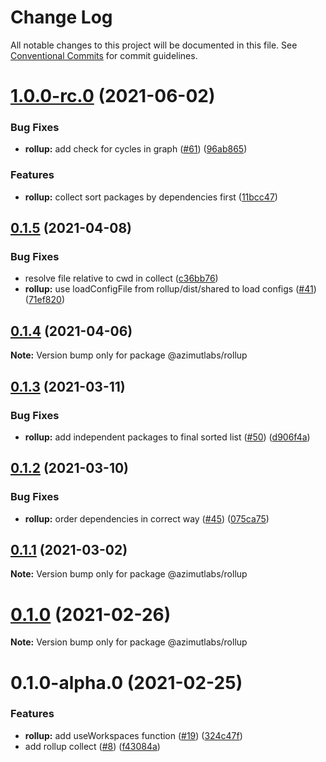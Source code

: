 # Change Log

All notable changes to this project will be documented in this file.
See [Conventional Commits](https://conventionalcommits.org) for commit guidelines.

# [1.0.0-rc.0](https://github.com/azimutlabs/rollup/compare/@azimutlabs/rollup@0.1.5...@azimutlabs/rollup@1.0.0-rc.0) (2021-06-02)


### Bug Fixes

* **rollup:** add check for cycles in graph ([#61](https://github.com/azimutlabs/rollup/issues/61)) ([96ab865](https://github.com/azimutlabs/rollup/commit/96ab8656f3c38fd29230f2c366a7390a4ec9ae3f))


### Features

* **rollup:** collect sort packages by dependencies first ([11bcc47](https://github.com/azimutlabs/rollup/commit/11bcc47de2e59e4fe7e01a51262ed42eb6dbc00d))





## [0.1.5](https://github.com/azimutlabs/rollup/compare/@azimutlabs/rollup@0.1.4...@azimutlabs/rollup@0.1.5) (2021-04-08)


### Bug Fixes

* resolve file relative to cwd in collect ([c36bb76](https://github.com/azimutlabs/rollup/commit/c36bb76697921257091390d414045e3b1335abd8))
* **rollup:** use loadConfigFile from rollup/dist/shared to load configs ([#41](https://github.com/azimutlabs/rollup/issues/41)) ([71ef820](https://github.com/azimutlabs/rollup/commit/71ef8201b1de9e1ed27d2d3cb422b039d779061d))





## [0.1.4](https://github.com/azimutlabs/rollup/compare/@azimutlabs/rollup@0.1.3...@azimutlabs/rollup@0.1.4) (2021-04-06)

**Note:** Version bump only for package @azimutlabs/rollup





## [0.1.3](https://github.com/azimutlabs/rollup/compare/@azimutlabs/rollup@0.1.2...@azimutlabs/rollup@0.1.3) (2021-03-11)


### Bug Fixes

* **rollup:** add independent packages to final sorted list ([#50](https://github.com/azimutlabs/rollup/issues/50)) ([d906f4a](https://github.com/azimutlabs/rollup/commit/d906f4a6bfb2ed449921505dc3b04f3d6849d417))





## [0.1.2](https://github.com/azimutlabs/rollup/compare/@azimutlabs/rollup@0.1.1...@azimutlabs/rollup@0.1.2) (2021-03-10)


### Bug Fixes

* **rollup:** order dependencies in correct way ([#45](https://github.com/azimutlabs/rollup/issues/45)) ([075ca75](https://github.com/azimutlabs/rollup/commit/075ca754c9bb92415b400db82bed18044822d3f3))





## [0.1.1](https://github.com/azimutlabs/rollup/compare/@azimutlabs/rollup@0.1.0...@azimutlabs/rollup@0.1.1) (2021-03-02)

**Note:** Version bump only for package @azimutlabs/rollup





# [0.1.0](https://github.com/azimutlabs/rollup/compare/@azimutlabs/rollup@0.1.0-alpha.0...@azimutlabs/rollup@0.1.0) (2021-02-26)

**Note:** Version bump only for package @azimutlabs/rollup





# 0.1.0-alpha.0 (2021-02-25)


### Features

* **rollup:** add useWorkspaces function ([#19](https://github.com/azimutlabs/rollup/issues/19)) ([324c47f](https://github.com/azimutlabs/rollup/commit/324c47f1b60fe1a489950edbe1e39ff200af198f))
* add rollup collect ([#8](https://github.com/azimutlabs/rollup/issues/8)) ([f43084a](https://github.com/azimutlabs/rollup/commit/f43084a1501c3faeb12f155272a79fee835bb67a))
